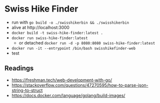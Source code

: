 # Swiss Hike Finder

- run with  `go build -o ./swisshikerbin && ./swisshikerbin`
- alive at http://localhost:3000
- `docker build -t swiss-hike-finder:latest .`
- `docker run swiss-hike-finder:latest`
  - or detached `docker run -d -p 8080:8080 swiss-hike-finder:latest`
- `docker run -it --entrypoint /bin/bash swisshikefinder-web`
- test

## Readings

- https://freshman.tech/web-development-with-go/
- https://stackoverflow.com/questions/47270595/how-to-parse-json-string-to-struct
- https://docs.docker.com/language/golang/build-images/